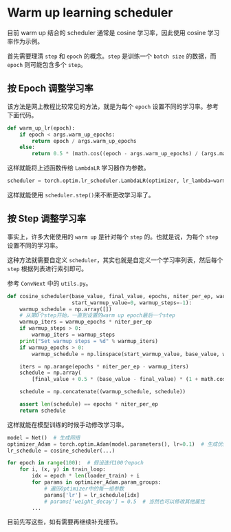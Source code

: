 # Warm up learning scheduler

目前 warm up 结合的 scheduler 通常是 cosine 学习率，因此使用 cosine 学习率作为示例。

首先需要理清 `step` 和 `epoch` 的概念。`step` 是训练一个 `batch size` 的数据，而 `epoch` 则可能包含多个 `step`。

## 按 Epoch 调整学习率

该方法是网上教程比较常见的方法，就是为每个 `epoch` 设置不同的学习率。参考下面代码。

```python
def warm_up_lr(epoch):
    if epoch < args.warm_up_epochs:
        return epoch / args.warm_up_epochs
    else:
        return 0.5 * (math.cos((epoch - args.warm_up_epochs) / (args.max_epochs - args.warm_up_epochs) * math.pi) + 1)
```

这样就能将上述函数传给 `LambdaLR` 学习器作为参数。

```python
scheduler = torch.optim.lr_scheduler.LambdaLR(optimizer, lr_lambda=warm_up_lr)
```

这样就能使用 `scheduler.step()`来不断更改学习率了。

## 按 Step 调整学习率

事实上，许多大佬使用的 `warm up` 是针对每个 `step` 的。也就是说，为每个 `step` 设置不同的学习率。

这种方法就需要自定义 `scheduler`，其实也就是自定义一个学习率列表，然后每个 `step` 根据列表进行索引即可。

参考 `ConvNext` 中的 `utils.py`。

```python
def cosine_scheduler(base_value, final_value, epochs, niter_per_ep, warmup_epochs=0,
                     start_warmup_value=0, warmup_steps=-1):
    warmup_schedule = np.array([])
    # 从第0个step开始，一直到设置的warm up epoch最后一个step
    warmup_iters = warmup_epochs * niter_per_ep
    if warmup_steps > 0:
        warmup_iters = warmup_steps
    print("Set warmup steps = %d" % warmup_iters)
    if warmup_epochs > 0:
        warmup_schedule = np.linspace(start_warmup_value, base_value, warmup_iters)

    iters = np.arange(epochs * niter_per_ep - warmup_iters)
    schedule = np.array(
        [final_value + 0.5 * (base_value - final_value) * (1 + math.cos(math.pi * i / (len(iters)))) for i in iters])

    schedule = np.concatenate((warmup_schedule, schedule))

    assert len(schedule) == epochs * niter_per_ep
    return schedule
```

这样就能在模型训练的时候手动修改学习率。

```python
model = Net()  # 生成网络
optimizer_Adam = torch.optim.Adam(model.parameters(), lr=0.1)  # 生成优化器
lr_schedule = cosine_scheduler(...)

for epoch in range(100):  # 假设迭代100个epoch 
    for i, (x, y) in train_loop:
        idx = epoch * len(loader_train) + i
        for params in optimizer_Adam.param_groups:             
            # 遍历Optimizer中的每一组参数           
            params['lr'] = lr_schedule[idx]            
            # params['weight_decay'] = 0.5  # 当然也可以修改其他属性
        ...
```

目前先写这些，如有需要再继续补充细节。
